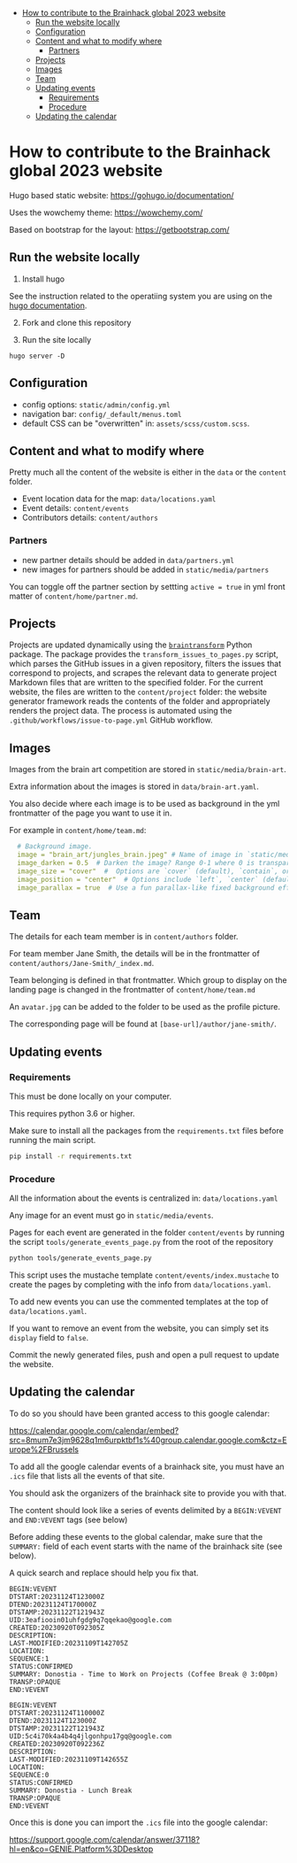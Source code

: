 - [How to contribute to the Brainhack global 2023 website](#how-to-contribute-to-the-brainhack-global-2023-website)
  - [Run the website locally](#run-the-website-locally)
  - [Configuration](#configuration)
  - [Content and what to modify where](#content-and-what-to-modify-where)
    - [Partners](#partners)
  - [Projects](#projects)
  - [Images](#images)
  - [Team](#team)
  - [Updating events](#updating-events)
    - [Requirements](#requirements)
    - [Procedure](#procedure)
  - [Updating the calendar](#updating-the-calendar)


# How to contribute to the Brainhack global 2023 website

Hugo based static website: https://gohugo.io/documentation/

Uses the wowchemy theme: https://wowchemy.com/

Based on bootstrap for the layout: https://getbootstrap.com/

## Run the website locally

1. Install hugo

See the instruction related to the operatiing system you are using on the
[hugo documentation](https://gohugo.io/getting-started/installing/).

2. Fork and clone this repository

3. Run the site locally

```
hugo server -D
```

## Configuration

- config options: `static/admin/config.yml`
- navigation bar: `config/_default/menus.toml`
- default CSS can be "overwritten" in: `assets/scss/custom.scss`.

## Content and what to modify where

Pretty much all the content of the website is either in the `data` or the
`content` folder.

- Event location data for the map: `data/locations.yaml`
- Event details: `content/events`
- Contributors details: `content/authors`

### Partners

- new partner details should be added in `data/partners.yml`
- new images for partners should be added in `static/media/partners`

You can toggle off the partner section
by settting `active = true` in yml front matter of
`content/home/partner.md`.

## Projects

Projects are updated dynamically using the
[`braintransform`](https://github.com/brainhackorg/braintransform) Python
package. The package provides the `transform_issues_to_pages.py` script, which
parses the GitHub issues in a given repository, filters the issues that
correspond to projects, and scrapes the relevant data to generate project
Markdown files that are written to the specified folder. For the current
website, the files are written to the `content/project` folder: the website
generator framework reads the contents of the folder and appropriately renders
the project data. The process is automated using the
`.github/workflows/issue-to-page.yml` GitHub workflow.

## Images

Images from the brain art competition are stored in `static/media/brain-art`.

Extra information about the images is stored in `data/brain-art.yaml`.

You also decide where each image is to be used as background in the yml
frontmatter of the page you want to use it in.

For example in `content/home/team.md`:

```yaml
  # Background image.
  image = "brain_art/jungles_brain.jpeg" # Name of image in `static/media/`.
  image_darken = 0.5  # Darken the image? Range 0-1 where 0 is transparent and 1 is opaque.
  image_size = "cover"  #  Options are `cover` (default), `contain`, or `actual` size.
  image_position = "center"  # Options include `left`, `center` (default), or `right`.
  image_parallax = true  # Use a fun parallax-like fixed background effect? true/false
```

## Team

The details for each team member is in `content/authors` folder.

For team member Jane Smith, the details will be in the frontmatter of
`content/authors/Jane-Smith/_index.md`.

Team belonging is defined in that frontmatter. Which group to display on the
landing page is changed in the frontmatter of `content/home/team.md`

An `avatar.jpg` can be added to the folder to be used as the profile picture.

The corresponding page will be found at `[base-url]/author/jane-smith/`.

## Updating events

### Requirements

This must be done locally on your computer.

This requires python 3.6 or higher.

Make sure to install all the packages from the `requirements.txt` files before
running the main script.

```bash
pip install -r requirements.txt
```

### Procedure

All the information about the events is centralized in: `data/locations.yaml`

Any image for an event must go in `static/media/events`.

Pages for each event are generated in the folder `content/events` by running the
script `tools/generate_events_page.py`  from the root of the repository

```bash
python tools/generate_events_page.py
```

This script uses the mustache template `content/events/index.mustache` to create
the pages by completing with the info from `data/locations.yaml`.

To add new events you can use the commented templates at the top of
`data/locations.yaml`.

If you want to remove an event from the website, you can simply set its
`display` field to `false`.

Commit the newly generated files, push and open a pull request to update the website.


## Updating the calendar

To do so you should have been granted access to this google calendar:

https://calendar.google.com/calendar/embed?src=8mum7e3jm9628q1m6urpktbf1s%40group.calendar.google.com&ctz=Europe%2FBrussels

To add all the google calendar events of a brainhack site,
you must have an `.ics` file that lists all the events of that site.

You should ask the organizers of the brainhack site to provide you with that.

The content should look like a series of events delimited by a `BEGIN:VEVENT`
and `END:VEVENT` tags (see below)

Before adding these events to the global calendar, make sure that the `SUMMARY:`
field of each event starts with the name of the brainhack site (see below).

A quick search and replace should help you fix that.

```text
BEGIN:VEVENT
DTSTART:20231124T123000Z
DTEND:20231124T170000Z
DTSTAMP:20231122T121943Z
UID:3eafiooin01uhfgdg9q7qqekao@google.com
CREATED:20230920T092305Z
DESCRIPTION:
LAST-MODIFIED:20231109T142705Z
LOCATION:
SEQUENCE:1
STATUS:CONFIRMED
SUMMARY: Donostia - Time to Work on Projects (Coffee Break @ 3:00pm)
TRANSP:OPAQUE
END:VEVENT

BEGIN:VEVENT
DTSTART:20231124T110000Z
DTEND:20231124T123000Z
DTSTAMP:20231122T121943Z
UID:5c4i70k4a4b4q4jlgonhpu17gq@google.com
CREATED:20230920T092236Z
DESCRIPTION:
LAST-MODIFIED:20231109T142655Z
LOCATION:
SEQUENCE:0
STATUS:CONFIRMED
SUMMARY: Donostia - Lunch Break
TRANSP:OPAQUE
END:VEVENT
```

Once this is done you can import the `.ics` file into the google calendar:

https://support.google.com/calendar/answer/37118?hl=en&co=GENIE.Platform%3DDesktop
